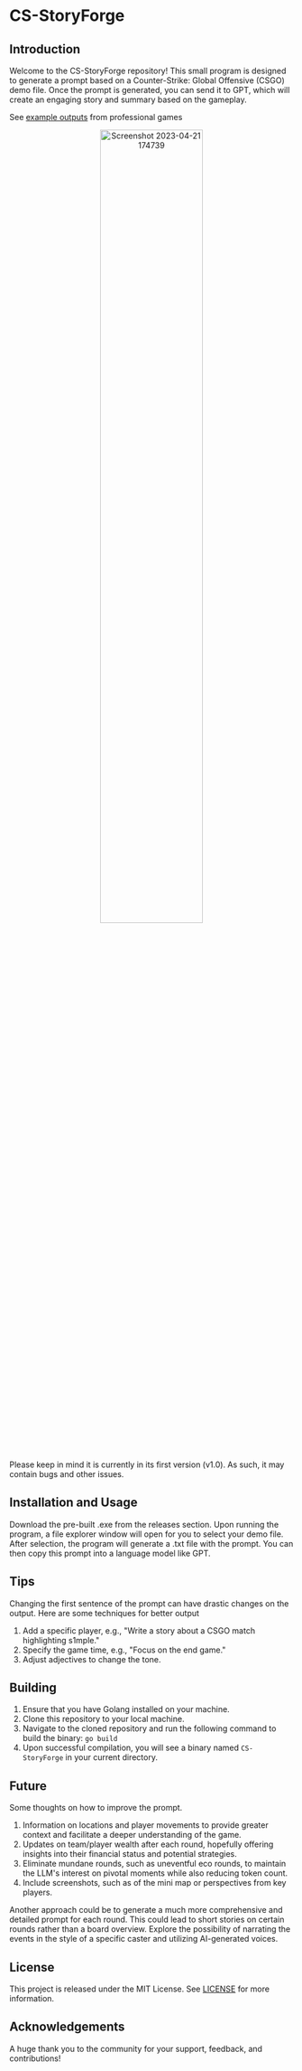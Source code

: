 # CS-StoryForge

## Introduction

Welcome to the CS-StoryForge repository! This small program is designed to generate a prompt based on a Counter-Strike: Global Offensive (CSGO) demo file. Once the prompt is generated, you can send it to GPT, which will create an engaging story and summary based on the gameplay.

See [example outputs](./example_outputs) from professional games

<p align="center">
  <img src="https://user-images.githubusercontent.com/34284628/233686333-7d211d4e-5519-40ce-8c7b-35c7af2b648a.png" alt="Screenshot 2023-04-21 174739" style="width: 60%; height: auto;">
</p>

Please keep in mind it is currently in its first version (v1.0). As such, it may contain bugs and other issues.

## Installation and Usage

Download the pre-built .exe from the releases section. Upon running the program, a file explorer window will open for you to select your demo file. After selection, the program will generate a .txt file with the prompt. You can then copy this prompt into a language model like GPT.

## Tips

Changing the first sentence of the prompt can have drastic changes on the output. Here are some techniques for better output

1. Add a specific player, e.g., "Write a story about a CSGO match highlighting s1mple."
2. Specify the game time, e.g., "Focus on the end game."
3. Adjust adjectives to change the tone.

## Building
1. Ensure that you have Golang installed on your machine.
2. Clone this repository to your local machine.
3. Navigate to the cloned repository and run the following command to build the binary: `go build`
4. Upon successful compilation, you will see a binary named `CS-StoryForge` in your current directory.

## Future
Some thoughts on how to improve the prompt.
1. Information on locations and player movements to provide greater context and facilitate a deeper understanding of the game.
2. Updates on team/player wealth after each round, hopefully offering insights into their financial status and potential strategies.
3. Eliminate mundane rounds, such as uneventful eco rounds, to maintain the LLM's interest on pivotal moments while also reducing token count.
4. Include screenshots, such as of the mini map or perspectives from key players.

Another approach could be to generate a much more comprehensive and detailed prompt for each round. This could lead to short stories on certain rounds rather than a board overview. Explore the possibility of narrating the events in the style of a specific caster and utilizing AI-generated voices.

## License
This project is released under the MIT License. See [LICENSE](LICENCE) for more information.

## Acknowledgements
A huge thank you to the community for your support, feedback, and contributions!

